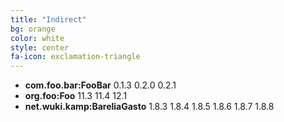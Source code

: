 ```yaml
---
title: "Indirect"
bg: orange
color: white
style: center
fa-icon: exclamation-triangle
---
```


* **com.foo.bar:FooBar** 0.1.3 0.2.0 0.2.1
* **org.foo:Foo** 11.3 11.4 12.1
* **net.wuki.kamp:BareliaGasto** 1.8.3 1.8.4 1.8.5 1.8.6 1.8.7 1.8.8

